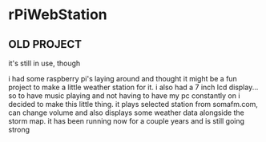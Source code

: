 # rPiWebStation

## OLD PROJECT

it's still in use, though

i had some raspberry pi's laying around and thought it might be a fun project  to make a little weather station for it. i also had a 7 inch lcd display... so to have music playing and not having to have my pc constantly on i decided to make this little thing.
it plays selected station from somafm.com, can change volume and also displays some weather data alongside the storm map.
it has been running now for a couple years and is still going strong
